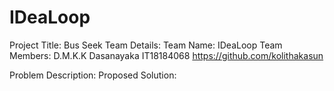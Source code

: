 # IDeaLoop

Project Title: Bus Seek
Team Details:
    Team Name: IDeaLoop
    Team Members:
        D.M.K.K Dasanayaka  IT18184068   https://github.com/kolithakasun

Problem Description:
Proposed Solution: